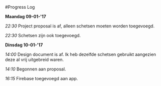 #Progress Log

**Maandag 09-01-'17**

*22:30* Project proposal is af, alleen schetsen moeten worden toegevoegd.

*22:30* Schetsen zijn ook toegevoegd.

**Dinsdag 10-01-'17**

*14:00* Design document is af. Ik heb dezelfde schetsen gebruikt aangezien deze al vrij uitgebreid waren.

*14:10* Begonnen aan proposal.

*16:15* Firebase toegevoegd aan app.
